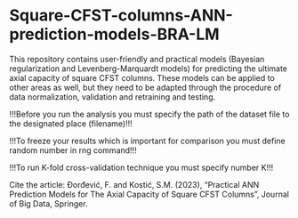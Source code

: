 # Square-CFST-columns-ANN-prediction-models-BRA-LM
This repository contains user-friendly and practical models (Bayesian regularization and Levenberg-Marquardt models) for predicting the ultimate axial capacity of square CFST columns. These models can be applied to other areas as well, but they need to be adapted through the procedure of data normalization, validation and retraining and testing.

!!!Before you run the analysis you must specify the path of the dataset file to the designated place (filename)!!!

!!!To freeze your results which is important for comparison you must define random number in rng command!!!

!!!To run K-fold cross-validation technique you must specify number K!!!

Cite the article: Đorđević, F. and Kostić, S.M. (2023), “Practical ANN Prediction Models for The Axial Capacity of Square CFST Columns”, Journal of Big Data, Springer.
